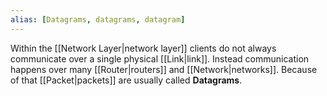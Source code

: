 ```yaml
---
alias: [Datagrams, datagrams, datagram]
---
```


Within the [[Network Layer|network layer]] clients do not always communicate over a single physical [[Link|link]]. Instead communication happens over many [[Router|routers]] and [[Network|networks]]. Because of that [[Packet|packets]] are usually called **Datagrams**.